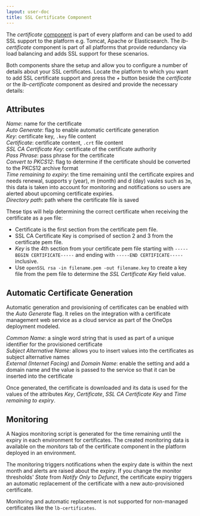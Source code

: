 ```yaml
---
layout: user-doc
title: SSL Certificate Component
---
```


The _certificate_ [component](./components.html) is part of every platform and can be used to add SSL support to the
platform e.g. Tomcat, Apache or Elasticsearch. The _lb-certificate_ component is part of all platforms that provide
redundancy via load balancing and adds SSL support for these scenarios.

Both components share the setup and allow you to configure a number of details about your SSL certificates. Locate the
platform to which you want to add SSL certificate support and press the _+_ button beside the _certificate_ or the
_lb-certificate_ component as desired and provide the necessary details: 


## Attributes

_Name_: name for the certificate<br>
_Auto Generate_: flag to enable automatic certificate generation<br>
_Key_: certificate key, `.key` file content<br>
_Certificate_: certificate content, `.crt` file content<br>
_SSL CA Certificate Key_: certificate of the certificate authority<br>
_Pass Phrase_: pass phrase for the certificate<br>
_Convert to PKCS12_: flag to determine if the certificate should be converted to the PKCS12 archive format<br>
_Time remaining to expiry_: the time remaining until the certificate expires and needs renewal, supports y (year),
m (month) and d (day) vaules such as `3m`, this data is taken into account for monitoring and notifications so users 
are alerted about upcoming certificate expiries.<br>
_Directory path_: path where the certificate file is saved<br>


These tips will help determining the correct certificate when receiving the certificate as a `pem` file:

* Certificate is the first section from the certificate pem file.
* SSL CA Certificate Key is comprised of section 2 and 3 from the certificate pem file.
* _Key_ is the 4th section from your certificate pem file starting with `-----BEGIN CERTIFICATE-----` and ending with
`-----END CERTIFICATE-----` inclusive.
* Use `openSSL rsa -in filename.pem -out filename.key` to create a key file from the pem file to determine the
_SSL Certificate Key_ field value.

## Automatic Certificate Generation

Automatic generation and provisioning of certificates can be enabled with the _Auto Generate_ flag. It relies on the
integration with a certificate management web service as a cloud service as part of the OneOps deployment modeled.

_Common Name_: a single word string that is used as part of a unique identifier for the provisioned certificate<br/>
_Subject Alternative Name_: allows you to insert values into the certificates as subject alternative names<br/>
_External (Internet Facing)_ and _Domain Name_: enable the setting and add a domain name and the value is passed to the 
service so that it can be inserted into the certificate<br/>

Once generated, the certificate is downloaded and its data is used for the values of the attributes _Key_,
_Certificate_, _SSL CA Certificate Key_ and _Time remaining to expiry_.

## Monitoring

A Nagios monitoring script is generated for the time remaining until the expiry in each environment for certificates.
The created monitoring data is available on the _monitors_ tab of the certificate component in the platform deployed in
an environment.

The monitoring triggers notifications when the expiry date is within the next month and alerts are raised about the
expiry. If you change the monitor thresholds' _State_ from _Notify Only_ to _Defunct_, the certificate expiry triggers
an automatic replacement of the certificate with a new auto-provisioned certificate.

Monitoring and automatic replacement is not supported for non-managed certificates like the `lb-certificates`.



